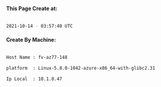 
   
#### This Page Create at:

```bash

2021-10-14 - 03:57:40 UTC

```

#### Create By Machine:

```bash

Host Name : fv-az77-148

platform  : Linux-5.8.0-1042-azure-x86_64-with-glibc2.31

Ip Local  : 10.1.0.47

```

